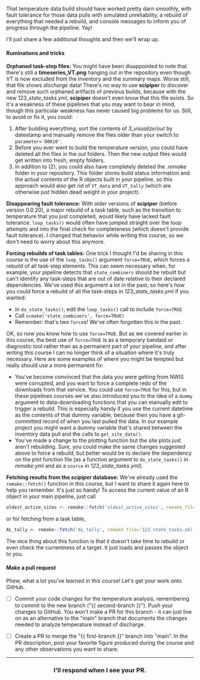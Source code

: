 That temperature data build should have worked pretty darn smoothly, with fault tolerance for those data pulls with simulated unreliability, a rebuild of everything that needed a rebuild, and console messages to inform you of progress through the pipeline. Yay!

I'll just share a few additional thoughts and then we'll wrap up. 

#### Ruminations and tricks

**Orphaned task-step files:** You might have been disappointed to note that there's still a **timeseries_VT.png** hanging out in the repository even though VT is now excluded from the inventory and the summary maps. Worse still, that file shows *discharge* data! There's no way to use **scipiper** to discover and remove such orphaned artifacts of previous builds, because with the new *123_state_tasks.yml*, **scipiper** doesn't even know that this file exists. So it's a weakness of these pipelines that you may want to bear in mind, though this particular weakness has never caused big problems for us. Still, to avoid or fix it, you could:
1. After building everything, sort the contents of *3_visualize/out* by datestamp and manually remove the files older than your switch to `parameter='00010'`.
2. Before you ever went to build the temperature version, you could have deleted all the files in the *out* folders. Then the new output files would get written into fresh, empty folders.
3. In addition to (2), you could also have completely deleted the *.remake* folder in your repository. This folder stores build status information and the actual contents of the R objects built in your pipeline, so this approach would also get rid of `VT_data` and `VT_tally` (which are otherwise just hidden dead weight in your project). 

**Disappearing fault tolerance:** With older versions of **scipiper** (before version 0.0.20), a major rebuild of a task table, such as the transition to temperature that you just completed, would likely have lacked fault tolerance. `loop_tasks()` would often have jumped straight over the loop attempts and into the final check for completeness (which doesn't provide fault tolerance). I changed that behavior while writing this course, so we don't need to worry about this anymore.

**Forcing rebuilds of task tables:** One trick I thought I'd be sharing in this course is the use of the `loop_tasks()` argument `force=TRUE`, which forces a rebuild of all task-step elements. This can seem necessary when, for example, your pipeline detects that `state_combiners` should be rebuilt but can't identify any task-steps that are out of date relative to their declared dependencies. We've used this argument a lot in the past, so here's how you could force a rebuild of all the task-steps in *123_state_tasks.yml* if you wanted:
* In `do_state_tasks()`, edit the `loop_tasks()` call to include `force=TRUE`
* Call `scmake('state_combiners', force=TRUE)`
* Remember: that's two `force`s! We've often forgotten this in the past.

OK, so now you know how to use `force=TRUE`. But as we covered earlier in this course, the best use of `force=TRUE` is as a temporary bandaid or diagnostic tool rather than as a permanent part of your pipeline, and after writing this course I can no longer think of a situation where it's truly necessary. Here are some examples of where you might be tempted but really should use a more permanent fix:
* You've become convinced that the data you were getting from NWIS were corrupted, and you want to force a complete redo of the downloads from that service. You could use `force=TRUE` for this, but in these pipelines courses we've also introduced you to the idea of a `dummy` argument to data-downloading functions that you can manually edit to trigger a rebuild. This is especially handy if you use the current datetime as the contents of that dummy variable, because then you have a git-committed record of when you last pulled the data. In our example project you might want a dummy variable that's shared between the inventory data pull and the calls to `get_site_data()`.
* You've made a change to the plotting function but the site plots just aren't rebuilding. Sure, you could make the same changes suggested above to force a rebuild, but better would be to declare the dependency on the plot function file (as a function argument to `do_state_tasks()` in *remake.yml* and as a `source` in *123_state_tasks.yml*).

**Fetching results from the *scipiper* database:** We've already used the `remake::fetch()` function in this course, but I want to share it again here to help you remember. It's just so handy! To access the current value of an R object in your main pipeline, just call
```r
oldest_active_sites <- remake::fetch('oldest_active_sites', remake_file='remake.yml')
```
or for fetching from a task table,
```r
AL_tally <- remake::fetch('AL_tally', remake_file='123_state_tasks.yml')
```
The nice thing about this function is that it doesn't take time to rebuild or even check the currentness of a target. It just loads and passes the object to you.

#### Make a pull request

Phew, what a lot you've learned in this course! Let's get your work onto GitHub.

- [ ] Commit your code changes for the temperature analysis, remembering to commit to the new branch ("{{ second-branch }}"). Push your changes to GitHub. You won't make a PR for this branch - it can just live on as an alternative to the "main" branch that documents the changes needed to analyze temperature instead of discharge.

- [ ] Create a PR to merge the "{{ first-branch }}" branch into "main". In the PR description, post your favorite figure produced during the course and any other observations you want to share.

<hr><h3 align="center">I'll respond when I see your PR.</h3>
